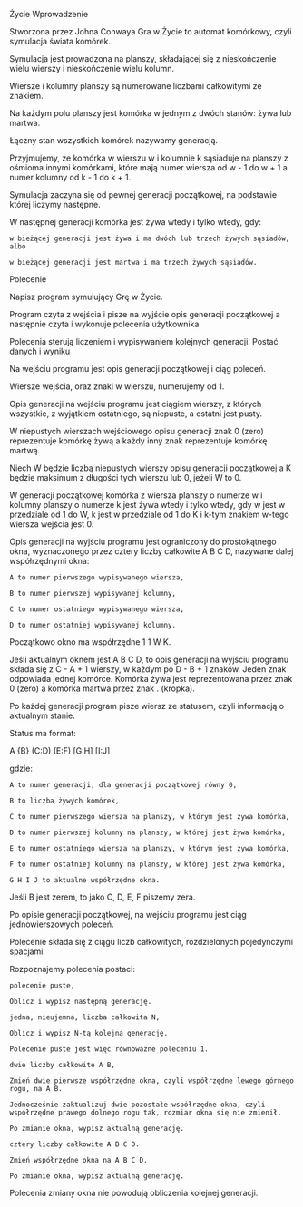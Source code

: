 Życie
Wprowadzenie

Stworzona przez Johna Conwaya Gra w Życie to automat komórkowy, czyli symulacja świata komórek.

Symulacja jest prowadzona na planszy, składającej się z nieskończenie wielu wierszy i nieskończenie wielu kolumn.

Wiersze i kolumny planszy są numerowane liczbami całkowitymi ze znakiem.

Na każdym polu planszy jest komórka w jednym z dwóch stanów: żywa lub martwa.

Łączny stan wszystkich komórek nazywamy generacją.

Przyjmujemy, że komórka w wierszu w i kolumnie k sąsiaduje na planszy z ośmioma innymi komórkami, które mają numer wiersza od w - 1 do w + 1 a numer kolumny od k - 1 do k + 1.

Symulacja zaczyna się od pewnej generacji początkowej, na podstawie której liczymy następne.

W następnej generacji komórka jest żywa wtedy i tylko wtedy, gdy:

    w bieżącej generacji jest żywa i ma dwóch lub trzech żywych sąsiadów, albo

    w bieżącej generacji jest martwa i ma trzech żywych sąsiadów.

Polecenie

Napisz program symulujący Grę w Życie.

Program czyta z wejścia i pisze na wyjście opis generacji początkowej a następnie czyta i wykonuje polecenia użytkownika.

Polecenia sterują liczeniem i wypisywaniem kolejnych generacji.
Postać danych i wyniku

Na wejściu programu jest opis generacji początkowej i ciąg poleceń.

Wiersze wejścia, oraz znaki w wierszu, numerujemy od 1.

Opis generacji na wejściu programu jest ciągiem wierszy, z których wszystkie, z wyjątkiem ostatniego, są niepuste, a ostatni jest pusty.

W niepustych wierszach wejściowego opisu generacji znak 0 (zero) reprezentuje komórkę żywą a każdy inny znak reprezentuje komórkę martwą.

Niech W będzie liczbą niepustych wierszy opisu generacji początkowej a K będzie maksimum z długości tych wierszu lub 0, jeżeli W to 0.

W generacji początkowej komórka z wiersza planszy o numerze w i kolumny planszy o numerze k jest żywa wtedy i tylko wtedy, gdy w jest w przedziale od 1 do W, k jest w przedziale od 1 do K i k-tym znakiem w-tego wiersza wejścia jest 0.

Opis generacji na wyjściu programu jest ograniczony do prostokątnego okna, wyznaczonego przez cztery liczby całkowite A B C D, nazywane dalej współrzędnymi okna:

    A to numer pierwszego wypisywanego wiersza,

    B to numer pierwszej wypisywanej kolumny,

    C to numer ostatniego wypisywanego wiersza,

    D to numer ostatniej wypisywanej kolumny.

Początkowo okno ma współrzędne 1 1 W K.

Jeśli aktualnym oknem jest A B C D, to opis generacji na wyjściu programu składa się z C - A + 1 wierszy, w każdym po D - B + 1 znaków. Jeden znak odpowiada jednej komórce. Komórka żywa jest reprezentowana przez znak 0 (zero) a komórka martwa przez znak . (kropka).

Po każdej generacji program pisze wiersz ze statusem, czyli informacją o aktualnym stanie.

Status ma format:

A {B} (C:D) (E:F) [G:H] [I:J]

gdzie:

    A to numer generacji, dla generacji początkowej równy 0,

    B to liczba żywych komórek,

    C to numer pierwszego wiersza na planszy, w którym jest żywa komórka,

    D to numer pierwszej kolumny na planszy, w której jest żywa komórka,

    E to numer ostatniego wiersza na planszy, w którym jest żywa komórka,

    F to numer ostatniej kolumny na planszy, w której jest żywa komórka,

    G H I J to aktualne współrzędne okna.

Jeśli B jest zerem, to jako C, D, E, F piszemy zera.

Po opisie generacji początkowej, na wejściu programu jest ciąg jednowierszowych poleceń.

Polecenie składa się z ciągu liczb całkowitych, rozdzielonych pojedynczymi spacjami.

Rozpoznajemy polecenia postaci:

    polecenie puste,

    Oblicz i wypisz następną generację.

    jedna, nieujemna, liczba całkowita N,

    Oblicz i wypisz N-tą kolejną generację.

    Polecenie puste jest więc równoważne poleceniu 1.

    dwie liczby całkowite A B,

    Zmień dwie pierwsze współrzędne okna, czyli współrzędne lewego górnego rogu, na A B.

    Jednocześnie zaktualizuj dwie pozostałe współrzędne okna, czyli współrzędne prawego dolnego rogu tak, rozmiar okna się nie zmienił.

    Po zmianie okna, wypisz aktualną generację.

    cztery liczby całkowite A B C D.

    Zmień współrzędne okna na A B C D.

    Po zmianie okna, wypisz aktualną generację.

Polecenia zmiany okna nie powodują obliczenia kolejnej generacji.
